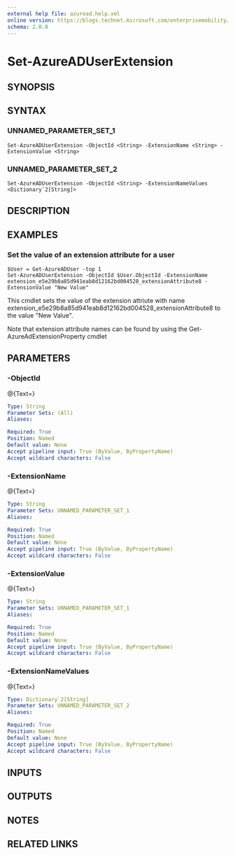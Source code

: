 ```yaml
---
external help file: azuread.help.xml
online version: https://blogs.technet.microsoft.com/enterprisemobility/2016/07/18/azuread-certificate-based-authentication-for-ios-and-android-now-in-preview/
schema: 2.0.0
---
```


# Set-AzureADUserExtension

## SYNOPSIS

## SYNTAX

### UNNAMED_PARAMETER_SET_1
```
Set-AzureADUserExtension -ObjectId <String> -ExtensionName <String> -ExtensionValue <String>
```

### UNNAMED_PARAMETER_SET_2
```
Set-AzureADUserExtension -ObjectId <String> -ExtensionNameValues <Dictionary`2[String]>
```

## DESCRIPTION

## EXAMPLES

### Set the value of an extension attribute for a user
```
$User = Get-AzureADUser -top 1
Set-AzureADUserExtension -ObjectId $User.ObjectId -ExtensionName extension_e5e29b8a85d941eab8d12162bd004528_extensionAttribute8 -ExtensionValue "New Value"
```

This cmdlet sets the value of the extension attriute with name extension_e5e29b8a85d941eab8d12162bd004528_extensionAttribute8 to the value "New Value".


Note that extension attribute names can be found by using the Get-AzureAdExtensionProperty cmdlet

## PARAMETERS

### -ObjectId
@{Text=}

```yaml
Type: String
Parameter Sets: (All)
Aliases: 

Required: True
Position: Named
Default value: None
Accept pipeline input: True (ByValue, ByPropertyName)
Accept wildcard characters: False
```

### -ExtensionName
@{Text=}

```yaml
Type: String
Parameter Sets: UNNAMED_PARAMETER_SET_1
Aliases: 

Required: True
Position: Named
Default value: None
Accept pipeline input: True (ByValue, ByPropertyName)
Accept wildcard characters: False
```

### -ExtensionValue
@{Text=}

```yaml
Type: String
Parameter Sets: UNNAMED_PARAMETER_SET_1
Aliases: 

Required: True
Position: Named
Default value: None
Accept pipeline input: True (ByValue, ByPropertyName)
Accept wildcard characters: False
```

### -ExtensionNameValues
@{Text=}

```yaml
Type: Dictionary`2[String]
Parameter Sets: UNNAMED_PARAMETER_SET_2
Aliases: 

Required: True
Position: Named
Default value: None
Accept pipeline input: True (ByValue, ByPropertyName)
Accept wildcard characters: False
```

## INPUTS

## OUTPUTS

## NOTES

## RELATED LINKS

